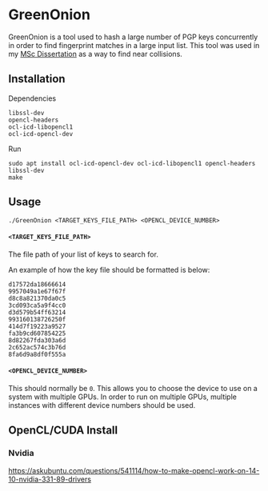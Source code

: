# GreenOnion

GreenOnion is a tool used to hash a large number of PGP keys concurrently in order to find fingerprint matches in a large input list. This tool was used in my [MSc Dissertation](https://github.com/AidanFray/MSc_Dissertation) as a way to find near collisions.

## Installation

Dependencies
```
libssl-dev
opencl-headers
ocl-icd-libopencl1
ocl-icd-opencl-dev
```

Run
```
sudo apt install ocl-icd-opencl-dev ocl-icd-libopencl1 opencl-headers libssl-dev
make
```

## Usage

```
./GreenOnion <TARGET_KEYS_FILE_PATH> <OPENCL_DEVICE_NUMBER>
```


#### `<TARGET_KEYS_FILE_PATH>` 
The file path of your list of keys to search for. 

An example of how the key file should be formatted is below:

```
d17572da18666614
9957049a1e67f67f
d8c8a821370da0c5
3cd093ca5a9f4cc0
d3d579b54ff63214
993160138726250f
414d7f19223a9527
fa3b9cd607854225
8d82267fda303a6d
2c652ac574c3b76d
8fa6d9a8df0f555a
```

#### `<OPENCL_DEVICE_NUMBER>`
This should normally be `0`. This allows you to choose the device to use on a system with multiple GPUs. In order to run on multiple GPUs, multiple instances with different device numbers should be used.

## OpenCL/CUDA Install

###  Nvidia
https://askubuntu.com/questions/541114/how-to-make-opencl-work-on-14-10-nvidia-331-89-drivers
